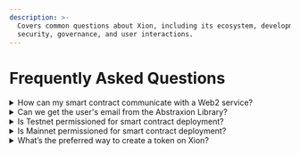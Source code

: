 ```yaml
---
description: >-
  Covers common questions about Xion, including its ecosystem, development,
  security, governance, and user interactions.
---
```


# Frequently Asked Questions



<details>

<summary>How can my smart contract communicate with a Web2 service?</summary>

Due to the deterministic nature of blockchains, a smart contract on Xion cannot interact with the web directly. The most common way to enable this is via an Oracle. The Pyth Oracle was available on Testnet-1 and is being worked on for Testnet-2, though it is currently limited to pricing data. Alternatively, you can create a custom Oracle service where a Web2 backend fetches data from an external API and submits transactions to the smart contract to store the data on-chain which can then be accessed by your contracts.

</details>

<details>

<summary>Can we get the user's email from the Abstraxion Library?</summary>

No, you cannot access the user’s email from the Abstraxion library, as the library does not have access to it either. You can however request the user’s email as part of your new user onboarding process.

</details>

<details>

<summary>Is Testnet permissioned for smart contract deployment?</summary>

No, our Testnet is fully permissionless, allowing anyone to deploy and instantiate contracts.

</details>

<details>

<summary>Is Mainnet permissioned for smart contract deployment?</summary>

Yes, Mainnet is permissioned, requiring governance approval for contract deployment. However, once a contract is deployed, anyone can create an instance of that contract if it permits. You can find a list of such contracts along with their respective CODE IDs [here](https://github.com/burnt-labs/contracts).

</details>

<details>

<summary>What’s the preferred way to create a token on Xion?</summary>

We recommend using our **Token Factory** module for creating tokens. You can find details on why it’s the preferred method, along with instructions on creating, managing, and using tokens within your dApps, [here](https://docs.burnt.com/xion/developers/learn-and-build/token-factory).

</details>
